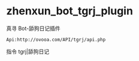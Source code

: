 # zhenxun_bot_tgrj_plugin

真寻 Bot-舔狗日记插件

```
Api:http://ovooa.com/API/tgrj/api.php
```

指令 tgrj|舔狗日记

